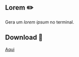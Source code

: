 ## Lorem ✏️

Gera um *lorem ipsum* no terminal.

## Download 💾

[Aqui](https://github.com/fabricioh/lorem/releases)
